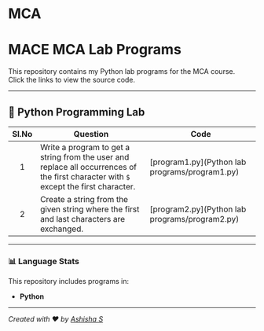 # MCA
# MACE MCA Lab Programs

This repository contains my Python lab programs for the MCA course.  
Click the links to view the source code.

---

## 🐍 Python Programming Lab

| Sl.No | Question | Code |
|:-----:|-----------|------|
| 1 | Write a program to get a string from the user and replace all occurrences of the first character with `$` except the first character. | [program1.py](Python lab programs/program1.py) |
| 2 | Create a string from the given string where the first and last characters are exchanged. | [program2.py](Python lab programs/program2.py) |

---

### 📊 Language Stats
This repository includes programs in:
- **Python**

---

*Created with ❤️ by [Ashisha S](https://github.com/ashisha-s)*
